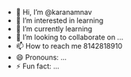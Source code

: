 - 👋 Hi, I’m @karanamnav
- 👀 I’m interested in learning
- 🌱 I’m currently learning 
- 💞️ I’m looking to collaborate on ...
- 📫 How to reach me 8142818910
- 😄 Pronouns: ...
- ⚡ Fun fact: ...

<!---
karanamnav/karanamnav is a ✨ special ✨ repository because its `README.md` (this file) appears on your GitHub profile.
You can click the Preview link to take a look at your changes.
--->
